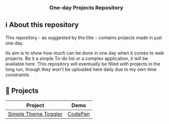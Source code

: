 <h3 align="center">
  One-day Projects Repository
</h3>

## :information_source: About this repository

This repository - as suggested by the title - contains projects made in just one day.

Its aim is to show how much can be done in one day when it comes to web projects. Be it a simple To-do list or a complex application, it will be available here. This repository will eventually be filled with projects in the long run, though they won't be uploaded here daily due to my own time constraints.

## :pencil: Projects

|                                            Project                                            |                         Demo                          |
| :-------------------------------------------------------------------------------------------: | :---------------------------------------------------: |
| [Simple Theme Toggler](https://github.com/rodrigoftw/onedayprojects/tree/master/themetoggler) | [CodePen](https://codepen.io/rodrigoftw/full/PoGqWqX) |
